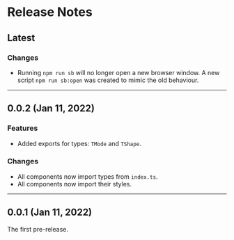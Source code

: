 # Release Notes

## Latest

### Changes

- Running `npm run sb` will no longer open a new browser window. A new script `npm run sb:open` was created to mimic the old behaviour.

---

## 0.0.2 (Jan 11, 2022)

### Features

- Added exports for types: `TMode` and `TShape`.

### Changes

- All components now import types from `index.ts`.
- All components now import their styles.

---

## 0.0.1 (Jan 11, 2022)

The first pre-release.
